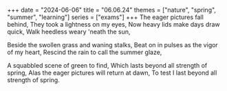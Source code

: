 +++
date = "2024-06-06"
title = "06.06.24"
themes = ["nature", "spring", "summer", "learning"]
series = ["exams"]
+++
The eager pictures fall behind,
They took a lightness on my eyes,
Now heavy lids make days draw quick,
Walk heedless weary 'neath the sun,

Beside the swollen grass and waning stalks,
Beat on in pulses as the vigor of my heart,
Rescind the rain to call the summer glaze,

A squabbled scene of green to find,
Which lasts beyond all strength of spring,
Alas the eager pictures will return at dawn,
To test I last beyond all strength of spring.
